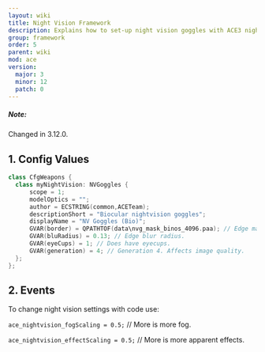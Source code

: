 ```yaml
---
layout: wiki
title: Night Vision Framework
description: Explains how to set-up night vision goggles with ACE3 night vision system.
group: framework
order: 5
parent: wiki
mod: ace
version:
  major: 3
  minor: 12
  patch: 0
---
```


<div class="panel callout">
    <h5>Note:</h5>
    <p>Changed in 3.12.0.</p>
</div>

## 1. Config Values

```cpp
class CfgWeapons {
  class myNightVision: NVGoggles {
      scope = 1;
      modelOptics = "";
      author = ECSTRING(common,ACETeam);
      descriptionShort = "Biocular nightvision goggles";
      displayName = "NV Goggles (Bio)";
      GVAR(border) = QPATHTOF(data\nvg_mask_binos_4096.paa); // Edge mask for different tube configurations. Three types: mono, bino and quad.
      GVAR(bluRadius) = 0.13; // Edge blur radius.
      GVAR(eyeCups) = 1; // Does have eyecups.
      GVAR(generation) = 4; // Generation 4. Affects image quality.
  };
};
```

## 2. Events

To change night vision settings with code use:

`ace_nightvision_fogScaling = 0.5;` // More is more fog.

`ace_nightvision_effectScaling = 0.5;` // More is more apparent effects.
